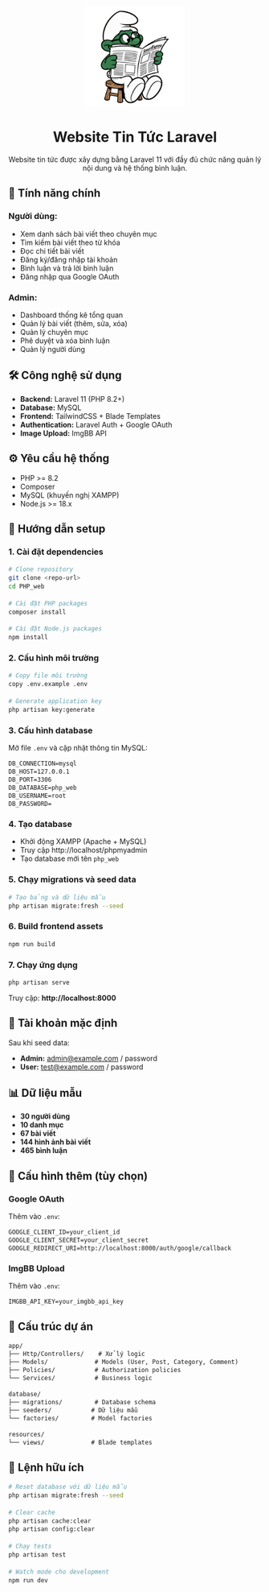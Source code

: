 <div align="center">
  <img src="public/logo.png" alt="Logo" width="200"/>
  
  # Website Tin Tức Laravel
  
  Website tin tức được xây dựng bằng Laravel 11 với đầy đủ chức năng quản lý nội dung và hệ thống bình luận.
</div>

## 🚀 Tính năng chính

### Người dùng:

-   Xem danh sách bài viết theo chuyên mục
-   Tìm kiếm bài viết theo từ khóa
-   Đọc chi tiết bài viết
-   Đăng ký/đăng nhập tài khoản
-   Bình luận và trả lời bình luận
-   Đăng nhập qua Google OAuth

### Admin:

-   Dashboard thống kê tổng quan
-   Quản lý bài viết (thêm, sửa, xóa)
-   Quản lý chuyên mục
-   Phê duyệt và xóa bình luận
-   Quản lý người dùng

## 🛠️ Công nghệ sử dụng

-   **Backend:** Laravel 11 (PHP 8.2+)
-   **Database:** MySQL
-   **Frontend:** TailwindCSS + Blade Templates
-   **Authentication:** Laravel Auth + Google OAuth
-   **Image Upload:** ImgBB API

## ⚙️ Yêu cầu hệ thống

-   PHP >= 8.2
-   Composer
-   MySQL (khuyến nghị XAMPP)
-   Node.js >= 18.x

## 🚀 Hướng dẫn setup

### 1. Cài đặt dependencies

```bash
# Clone repository
git clone <repo-url>
cd PHP_web

# Cài đặt PHP packages
composer install

# Cài đặt Node.js packages
npm install
```

### 2. Cấu hình môi trường

```bash
# Copy file môi trường
copy .env.example .env

# Generate application key
php artisan key:generate
```

### 3. Cấu hình database

Mở file `.env` và cập nhật thông tin MySQL:

```env
DB_CONNECTION=mysql
DB_HOST=127.0.0.1
DB_PORT=3306
DB_DATABASE=php_web
DB_USERNAME=root
DB_PASSWORD=
```

### 4. Tạo database

-   Khởi động XAMPP (Apache + MySQL)
-   Truy cập http://localhost/phpmyadmin
-   Tạo database mới tên `php_web`

### 5. Chạy migrations và seed data

```bash
# Tạo bảng và dữ liệu mẫu
php artisan migrate:fresh --seed
```

### 6. Build frontend assets

```bash
npm run build
```

### 7. Chạy ứng dụng

```bash
php artisan serve
```

Truy cập: **http://localhost:8000**

## 🔑 Tài khoản mặc định

Sau khi seed data:

-   **Admin:** admin@example.com / password
-   **User:** test@example.com / password

## 📊 Dữ liệu mẫu

-   **30 người dùng**
-   **10 danh mục**
-   **67 bài viết**
-   **144 hình ảnh bài viết**
-   **465 bình luận**

## 🔧 Cấu hình thêm (tùy chọn)

### Google OAuth

Thêm vào `.env`:

```env
GOOGLE_CLIENT_ID=your_client_id
GOOGLE_CLIENT_SECRET=your_client_secret
GOOGLE_REDIRECT_URI=http://localhost:8000/auth/google/callback
```

### ImgBB Upload

Thêm vào `.env`:

```env
IMGBB_API_KEY=your_imgbb_api_key
```

## 📁 Cấu trúc dự án

```
app/
├── Http/Controllers/    # Xử lý logic
├── Models/             # Models (User, Post, Category, Comment)
├── Policies/           # Authorization policies
└── Services/           # Business logic

database/
├── migrations/         # Database schema
├── seeders/           # Dữ liệu mẫu
└── factories/         # Model factories

resources/
└── views/             # Blade templates
```

## 🔄 Lệnh hữu ích

```bash
# Reset database với dữ liệu mẫu
php artisan migrate:fresh --seed

# Clear cache
php artisan cache:clear
php artisan config:clear

# Chạy tests
php artisan test

# Watch mode cho development
npm run dev
```
